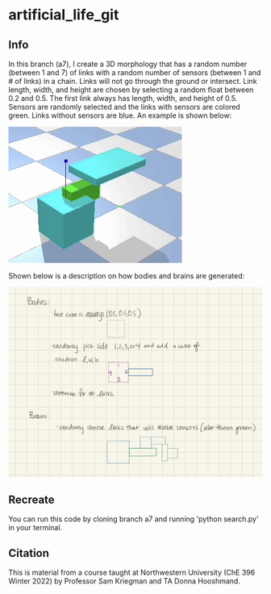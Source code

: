 # artificial_life_git
## Info
In this branch (a7), I create a 3D morphology that has a random number (between 1 and 7) of links with a random number of sensors (between 1 and # of links) in a chain. Links will not go through the ground or intersect. Link length, width, and height are chosen by selecting a random float between 0.2 and 0.5. The first link always has length, width, and height of 0.5. Sensors are randomly selected and the links with sensors are colored green. Links without sensors are blue. An example is shown below:

![Alt text](img2.png?raw=true "Image 2")

Shown below is a description on how bodies and brains are generated:

![Alt text](img3.png?raw=true "Image 3")

## Recreate
You can run this code by cloning branch a7 and running 'python search.py' in your terminal.


## Citation
This is material from a course taught at Northwestern University (ChE 396 Winter 2022) by Professor Sam Kriegman and TA Donna Hooshmand.
